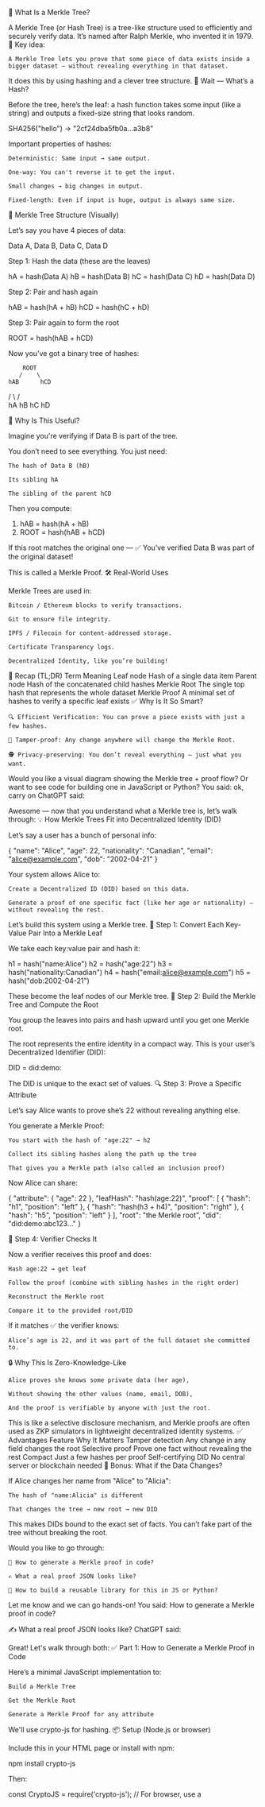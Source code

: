 🧱 What Is a Merkle Tree?

A Merkle Tree (or Hash Tree) is a tree-like structure used to efficiently and securely verify data. It’s named after Ralph Merkle, who invented it in 1979.
🎯 Key idea:

    A Merkle Tree lets you prove that some piece of data exists inside a bigger dataset — without revealing everything in that dataset.

It does this by using hashing and a clever tree structure.
🧠 Wait — What’s a Hash?

Before the tree, here’s the leaf: a hash function takes some input (like a string) and outputs a fixed-size string that looks random.

SHA256("hello") → "2cf24dba5fb0a...a3b8"

Important properties of hashes:

    Deterministic: Same input → same output.

    One-way: You can't reverse it to get the input.

    Small changes → big changes in output.

    Fixed-length: Even if input is huge, output is always same size.

🌳 Merkle Tree Structure (Visually)

Let’s say you have 4 pieces of data:

Data A, Data B, Data C, Data D

Step 1: Hash the data (these are the leaves)

hA = hash(Data A)
hB = hash(Data B)
hC = hash(Data C)
hD = hash(Data D)

Step 2: Pair and hash again

hAB = hash(hA + hB)
hCD = hash(hC + hD)

Step 3: Pair again to form the root

ROOT = hash(hAB + hCD)

Now you’ve got a binary tree of hashes:

        ROOT
       /    \
    hAB      hCD
   /  \     /  \
 hA   hB  hC   hD

🔐 Why Is This Useful?

Imagine you're verifying if Data B is part of the tree.

You don’t need to see everything. You just need:

    The hash of Data B (hB)

    Its sibling hA

    The sibling of the parent hCD

Then you compute:

1. hAB = hash(hA + hB)
2. ROOT = hash(hAB + hCD)

If this root matches the original one — ✅ You’ve verified Data B was part of the original dataset!

This is called a Merkle Proof.
🛠 Real-World Uses

Merkle Trees are used in:

    Bitcoin / Ethereum blocks to verify transactions.

    Git to ensure file integrity.

    IPFS / Filecoin for content-addressed storage.

    Certificate Transparency logs.

    Decentralized Identity, like you’re building!

🔄 Recap (TL;DR)
Term	Meaning
Leaf node	Hash of a single data item
Parent node	Hash of the concatenated child hashes
Merkle Root	The single top hash that represents the whole dataset
Merkle Proof	A minimal set of hashes to verify a specific leaf exists
✅ Why Is It So Smart?

    🔍 Efficient Verification: You can prove a piece exists with just a few hashes.

    🧊 Tamper-proof: Any change anywhere will change the Merkle Root.

    🕵️ Privacy-preserving: You don’t reveal everything — just what you want.

Would you like a visual diagram showing the Merkle tree + proof flow? Or want to see code for building one in JavaScript or Python?
You said:
ok, carry on
ChatGPT said:

Awesome — now that you understand what a Merkle tree is, let’s walk through:
💡 How Merkle Trees Fit into Decentralized Identity (DID)

Let’s say a user has a bunch of personal info:

{
  "name": "Alice",
  "age": 22,
  "nationality": "Canadian",
  "email": "alice@example.com",
  "dob": "2002-04-21"
}

Your system allows Alice to:

    Create a Decentralized ID (DID) based on this data.

    Generate a proof of one specific fact (like her age or nationality) — without revealing the rest.

Let’s build this system using a Merkle tree.
🧱 Step 1: Convert Each Key-Value Pair Into a Merkle Leaf

We take each key:value pair and hash it:

h1 = hash("name:Alice")
h2 = hash("age:22")
h3 = hash("nationality:Canadian")
h4 = hash("email:alice@example.com")
h5 = hash("dob:2002-04-21")

These become the leaf nodes of our Merkle tree.
🌲 Step 2: Build the Merkle Tree and Compute the Root

You group the leaves into pairs and hash upward until you get one Merkle root.

The root represents the entire identity in a compact way.
This is your user’s Decentralized Identifier (DID):

DID = did:demo:<first-16-chars-of-merkle-root>

The DID is unique to the exact set of values.
🔍 Step 3: Prove a Specific Attribute

Let’s say Alice wants to prove she’s 22 without revealing anything else.

You generate a Merkle Proof:

    You start with the hash of "age:22" → h2

    Collect its sibling hashes along the path up the tree

    That gives you a Merkle path (also called an inclusion proof)

Now Alice can share:

{
  "attribute": { "age": 22 },
  "leafHash": "hash(age:22)",
  "proof": [
    { "hash": "h1", "position": "left" },
    { "hash": "hash(h3 + h4)", "position": "right" },
    { "hash": "h5", "position": "left" }
  ],
  "root": "the Merkle root",
  "did": "did:demo:abc123..."
}

🧪 Step 4: Verifier Checks It

Now a verifier receives this proof and does:

    Hash age:22 → get leaf

    Follow the proof (combine with sibling hashes in the right order)

    Reconstruct the Merkle root

    Compare it to the provided root/DID

If it matches ✅ the verifier knows:

    Alice’s age is 22, and it was part of the full dataset she committed to.

🔒 Why This Is Zero-Knowledge-Like

    Alice proves she knows some private data (her age),

    Without showing the other values (name, email, DOB),

    And the proof is verifiable by anyone with just the root.

This is like a selective disclosure mechanism, and Merkle proofs are often used as ZKP simulators in lightweight decentralized identity systems.
✅ Advantages
Feature	Why It Matters
Tamper detection	Any change in any field changes the root
Selective proof	Prove one fact without revealing the rest
Compact	Just a few hashes per proof
Self-certifying DID	No central server or blockchain needed
🧪 Bonus: What if the Data Changes?

If Alice changes her name from "Alice" to "Alicia":

    The hash of "name:Alicia" is different

    That changes the tree → new root → new DID

This makes DIDs bound to the exact set of facts. You can’t fake part of the tree without breaking the root.

Would you like to go through:

    🧪 How to generate a Merkle proof in code?

    ✍️ What a real proof JSON looks like?

    🧰 How to build a reusable library for this in JS or Python?

Let me know and we can go hands-on!
You said:
 How to generate a Merkle proof in code?

✍️ What a real proof JSON looks like?
ChatGPT said:

Great! Let's walk through both:
✅ Part 1: How to Generate a Merkle Proof in Code

Here’s a minimal JavaScript implementation to:

    Build a Merkle Tree

    Get the Merkle Root

    Generate a Merkle Proof for any attribute

We'll use crypto-js for hashing.
📦 Setup (Node.js or browser)

Include this in your HTML page or install with npm:

npm install crypto-js

Then:

const CryptoJS = require('crypto-js'); // For browser, use a <script> tag

// Hash helper
const hash = str => CryptoJS.SHA256(str).toString();

// Build Merkle tree from array of strings (e.g. ["age:22", "dob:2002-04-21", ...])
function buildMerkleTree(leaves) {
  let current = leaves.map(hash);
  const tree = [current];

  while (current.length > 1) {
    const next = [];
    for (let i = 0; i < current.length; i += 2) {
      const left = current[i];
      const right = current[i+1] || left; // duplicate last if odd number
      next.push(hash(left + right));
    }
    current = next;
    tree.push(current);
  }

  return tree;
}

// Get root
const getRoot = tree => tree[tree.length - 1][0];

// Get Merkle proof path for a leaf
function getProof(tree, leafIndex) {
  const proof = [];
  for (let level = 0; level < tree.length - 1; level++) {
    const levelNodes = tree[level];
    const isRight = leafIndex % 2 === 1;
    const siblingIndex = isRight ? leafIndex - 1 : leafIndex + 1;

    proof.push({
      hash: levelNodes[siblingIndex] || levelNodes[leafIndex],
      position: isRight ? 'left' : 'right'
    });

    leafIndex = Math.floor(leafIndex / 2);
  }
  return proof;
}

🧪 Example Usage

const identity = {
  name: "Alice",
  age: "22",
  dob: "2002-04-21",
  nationality: "Canadian"
};

// Convert to ["key:value"]
const leafStrings = Object.entries(identity).map(([k, v]) => `${k}:${v}`);
const tree = buildMerkleTree(leafStrings);
const root = getRoot(tree);

// Let's prove "age"
const targetIndex = leafStrings.findIndex(s => s.startsWith("age:"));
const proof = getProof(tree, targetIndex);
const leafHash = hash("age:22");

console.log("Merkle Root:", root);
console.log("Leaf Hash:", leafHash);
console.log("Proof:", proof);

✅ Part 2: What a Real Merkle Proof JSON Looks Like

Here’s what you’d return to the verifier:

{
  "did": "did:demo:bf01c52a9efc4f09",
  "attribute": {
    "age": "22"
  },
  "leafHash": "2d7e2ac52781fae3f896d4d0c29355891fa782bb91a6b4e4f1c2db927cddf6a3",
  "proof": [
    {
      "hash": "bd4ea8477b5d62f86f355c13d42f1267e2b5482a82a66d04511c11c4168f87c7",
      "position": "left"
    },
    {
      "hash": "1aeb1dddb4cb88cf06d9c7cb65b65ef5e46d9d9ff6dd2928579e1aa9ecfa61c0",
      "position": "right"
    }
  ],
  "generatedAt": "2025-04-21T14:00:00.000Z"
}

🛂 The verifier would:

    Hash "age:22" → leafHash

    Use the proof[] to recompute hashes up to the root

    Compare final hash to the provided DID root

    If it matches, ✅ the claim is proven

